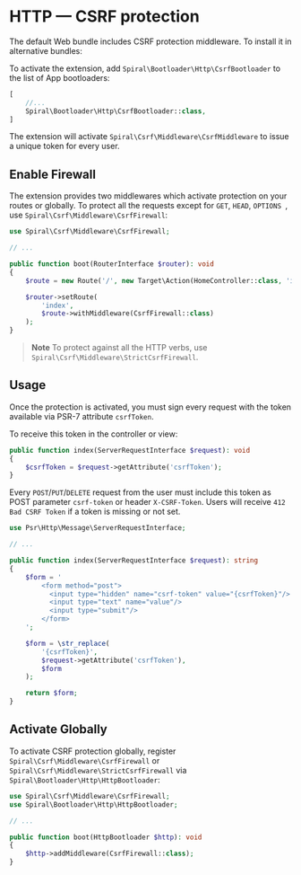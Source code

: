 # HTTP — CSRF protection

The default Web bundle includes CSRF protection middleware. To install it in alternative bundles:

To activate the extension, add `Spiral\Bootloader\Http\CsrfBootloader` to the list of App bootloaders:

```php
[
    //...
    Spiral\Bootloader\Http\CsrfBootloader::class,
]
```

The extension will activate `Spiral\Csrf\Middleware\CsrfMiddleware` to issue a unique token for every user.

## Enable Firewall

The extension provides two middlewares which activate protection on your routes or globally. To protect all the
requests except for `GET`, `HEAD`, `OPTIONS `, use `Spiral\Csrf\Middleware\CsrfFirewall`:

```php
use Spiral\Csrf\Middleware\CsrfFirewall;

// ...

public function boot(RouterInterface $router): void
{
    $route = new Route('/', new Target\Action(HomeController::class, 'index'));

    $router->setRoute(
        'index',
        $route->withMiddleware(CsrfFirewall::class)
    );
}
```

> **Note**
> To protect against all the HTTP verbs, use `Spiral\Csrf\Middleware\StrictCsrfFirewall`.

## Usage

Once the protection is activated, you must sign every request with the token available via PSR-7 attribute `csrfToken`.

To receive this token in the controller or view:

```php
public function index(ServerRequestInterface $request): void
{
    $csrfToken = $request->getAttribute('csrfToken');
}
``` 

Every `POST`/`PUT`/`DELETE` request from the user must include this token as POST parameter `csrf-token` or
header `X-CSRF-Token`. Users will receive `412 Bad CSRF Token` if a token is missing or not set.

```php
use Psr\Http\Message\ServerRequestInterface;

// ...

public function index(ServerRequestInterface $request): string
{
    $form = '
        <form method="post">
          <input type="hidden" name="csrf-token" value="{csrfToken}"/>
          <input type="text" name="value"/>
          <input type="submit"/>
        </form>
    ';

    $form = \str_replace(
        '{csrfToken}',
        $request->getAttribute('csrfToken'),
        $form
    );

    return $form;
}
```

## Activate Globally

To activate CSRF protection globally, register `Spiral\Csrf\Middleware\CsrfFirewall`
or `Spiral\Csrf\Middleware\StrictCsrfFirewall` via `Spiral\Bootloader\Http\HttpBootloader`:

```php
use Spiral\Csrf\Middleware\CsrfFirewall;
use Spiral\Bootloader\Http\HttpBootloader;

// ...

public function boot(HttpBootloader $http): void
{
    $http->addMiddleware(CsrfFirewall::class);
}
```
